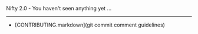Nifty 2.0 - You haven't seen anything yet ...

---

* [CONTRIBUTING.markdown](git commit comment guidelines)

